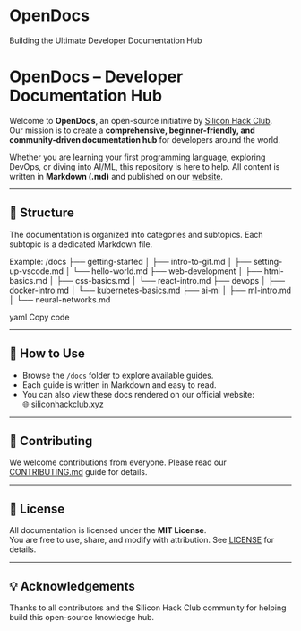 # OpenDocs
Building the Ultimate Developer Documentation Hub


# OpenDocs – Developer Documentation Hub

Welcome to **OpenDocs**, an open-source initiative by [Silicon Hack Club](https://siliconhackclub.xyz).  
Our mission is to create a **comprehensive, beginner-friendly, and community-driven documentation hub** for developers around the world.  

Whether you are learning your first programming language, exploring DevOps, or diving into AI/ML, this repository is here to help. All content is written in **Markdown (.md)** and published on our [website](https://siliconhackclub.xyz).

---

## 📂 Structure

The documentation is organized into categories and subtopics. Each subtopic is a dedicated Markdown file.  

Example:
/docs
├── getting-started
│ ├── intro-to-git.md
│ ├── setting-up-vscode.md
│ └── hello-world.md
├── web-development
│ ├── html-basics.md
│ ├── css-basics.md
│ └── react-intro.md
├── devops
│ ├── docker-intro.md
│ └── kubernetes-basics.md
├── ai-ml
│ ├── ml-intro.md
│ └── neural-networks.md

yaml
Copy code

---

## 🚀 How to Use

- Browse the `/docs` folder to explore available guides.
- Each guide is written in Markdown and easy to read.
- You can also view these docs rendered on our official website:  
  🌐 [siliconhackclub.xyz](https://siliconhackclub.xyz)

---

## 🤝 Contributing

We welcome contributions from everyone. Please read our [CONTRIBUTING.md](CONTRIBUTING.md) guide for details.

---

## 📜 License

All documentation is licensed under the **MIT License**.  
You are free to use, share, and modify with attribution. See [LICENSE](LICENSE) for details.

---

## 💡 Acknowledgements

Thanks to all contributors and the Silicon Hack Club community for helping build this open-source knowledge hub.
